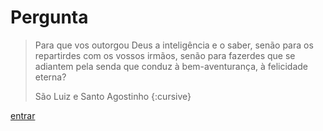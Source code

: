 # Pergunta

> Para que vos outorgou Deus a inteligência e o saber, senão para os repartirdes com os vossos irmãos, senão para fazerdes que se adiantem pela senda que conduz à bem-aventurança, à felicidade eterna?  
>
> São Luiz e Santo Agostinho
{:cursive}

[entrar](./home.html)